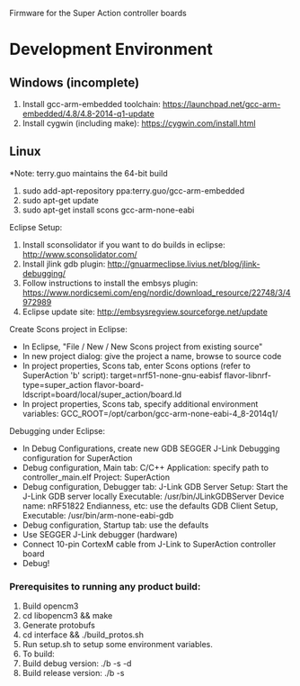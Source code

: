 

  

Firmware for the Super Action controller boards

Development Environment
=======================

Windows (incomplete)
-------

1. Install gcc-arm-embedded toolchain: https://launchpad.net/gcc-arm-embedded/4.8/4.8-2014-q1-update
2. Install cygwin (including make): https://cygwin.com/install.html

Linux 
-----
*Note: terry.guo maintains the 64-bit build
1. sudo add-apt-repository ppa:terry.guo/gcc-arm-embedded 
2. sudo apt-get update
3. sudo apt-get install scons gcc-arm-none-eabi

Eclipse Setup:
1. Install sconsolidator if you want to do builds in eclipse:
   http://www.sconsolidator.com/
2. Install jlink gdb plugin:
   http://gnuarmeclipse.livius.net/blog/jlink-debugging/
3. Follow instructions to install the embsys plugin: 
   https://www.nordicsemi.com/eng/nordic/download_resource/22748/3/4972989 
4. Eclipse update site: 
   http://embsysregview.sourceforge.net/update

Create Scons project in Eclipse:
+ In Eclipse, "File / New / New Scons project from existing source"
+ In new project dialog: give the project a name, browse to source code
+ In project properties, Scons tab, enter Scons options (refer to SuperAction 'b' script):
    target=nrf51-none-gnu-eabisf
    flavor-libnrf-type=super_action
    flavor-board-ldscript=board/local/super_action/board.ld
+ In project properties, Scons tab, specify additional environment variables:
    GCC_ROOT=/opt/carbon/gcc-arm-none-eabi-4_8-2014q1/

Debugging under Eclipse:
+ In Debug Configurations, create new GDB SEGGER J-Link Debugging configuration for SuperAction
+ Debug configuration, Main tab:
    C/C++ Application: specify path to controller_main.elf
    Project: SuperAction
+ Debug configuration, Debugger tab:
    J-Link GDB Server Setup: Start the J-Link GDB server locally
    Executable: /usr/bin/JLinkGDBServer
    Device name: nRF51822
    Endianness, etc: use the defaults
    GDB Client Setup, Executable: /usr/bin/arm-none-eabi-gdb
+ Debug configuration, Startup tab: use the defaults
+ Use SEGGER J-Link debugger (hardware)
+ Connect 10-pin CortexM cable from J-Link to SuperAction controller board
+ Debug!

### Prerequisites to running any product build:

1. Build opencm3
  1. cd libopencm3 && make
1. Generate protobufs
  1. cd interface && ./build_protos.sh
1. Run setup.sh to setup some environment variables.
1. To build:
  1. Build debug version: ./b -s -d 
  1. Build release version: ./b -s

